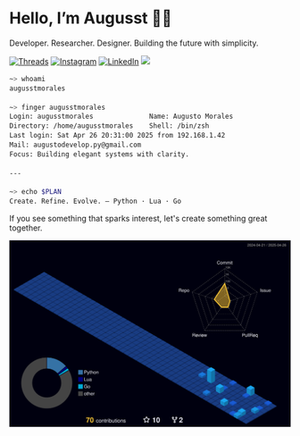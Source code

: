 # Hello, I’m Augusst 👋🏼

Developer. Researcher. Designer. Building the future with simplicity.

[![Threads](https://img.shields.io/badge/-Threads-000000?style=flat&logo=threads&logoColor=white)](https://www.threads.net/@augusst_morales)
[![Instagram](https://img.shields.io/badge/-Instagram-a6001f?style=flat&logo=instagram&logoColor=white)](https://www.instagram.com/augusst_morales/)
[![LinkedIn](https://img.shields.io/badge/-LinkedIn-0A66C2?style=flat&logo=linkedin&logoColor=white)](https://www.linkedin.com/in/augusstmorales/)
![](https://komarev.com/ghpvc/?username=AugusstMorales&style=flat&color=BD6D00)




``` zsh
~> whoami
augusstmorales

~> finger augusstmorales
Login: augusstmorales              Name: Augusto Morales
Directory: /home/augusstmorales    Shell: /bin/zsh
Last login: Sat Apr 26 20:31:00 2025 from 192.168.1.42
Mail: augustodevelop.py@gmail.com
Focus: Building elegant systems with clarity.

---

~> echo $PLAN
Create. Refine. Evolve. — Python · Lua · Go


```

If you see something that sparks interest, let's create something great together.

![](./profile-3d-contrib/profile-night-view.svg) 


